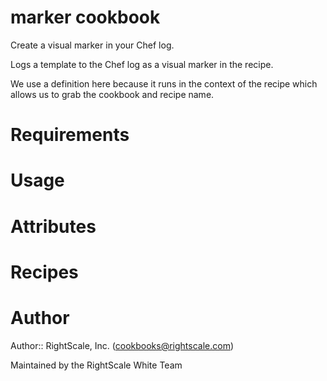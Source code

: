 # marker cookbook

Create a visual marker in your Chef log.

Logs a template to the Chef log as a visual marker in the recipe.

We use a definition here because it runs in the context of the recipe which
allows us to grab the cookbook and recipe name.

# Requirements

# Usage

# Attributes

# Recipes

# Author

Author:: RightScale, Inc. (<cookbooks@rightscale.com>)

Maintained by the RightScale White Team
